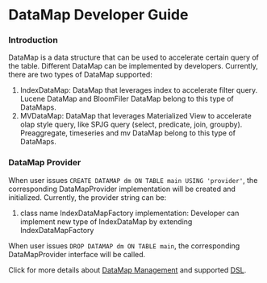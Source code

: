 <!--
    Licensed to the Apache Software Foundation (ASF) under one or more 
    contributor license agreements.  See the NOTICE file distributed with
    this work for additional information regarding copyright ownership. 
    The ASF licenses this file to you under the Apache License, Version 2.0
    (the "License"); you may not use this file except in compliance with 
    the License.  You may obtain a copy of the License at

      http://www.apache.org/licenses/LICENSE-2.0
    
    Unless required by applicable law or agreed to in writing, software 
    distributed under the License is distributed on an "AS IS" BASIS, 
    WITHOUT WARRANTIES OR CONDITIONS OF ANY KIND, either express or implied.
    See the License for the specific language governing permissions and 
    limitations under the License.
-->

# DataMap Developer Guide

### Introduction
DataMap is a data structure that can be used to accelerate certain query of the table. Different DataMap can be implemented by developers. 
Currently, there are two types of DataMap supported:
1. IndexDataMap: DataMap that leverages index to accelerate filter query. Lucene DataMap and BloomFiler DataMap belong to this type of DataMaps.
2. MVDataMap: DataMap that leverages Materialized View to accelerate olap style query, like SPJG query (select, predicate, join, groupby). Preaggregate, timeseries and mv DataMap belong to this type of DataMaps.

### DataMap Provider
When user issues `CREATE DATAMAP dm ON TABLE main USING 'provider'`, the corresponding DataMapProvider implementation will be created and initialized. 
Currently, the provider string can be:
1. class name IndexDataMapFactory implementation: Developer can implement new type of IndexDataMap by extending IndexDataMapFactory

When user issues `DROP DATAMAP dm ON TABLE main`, the corresponding DataMapProvider interface will be called.

Click for more details about [DataMap Management](index/index-management.md#datamap-management) and supported [DSL](index/index-management.md#overview).


